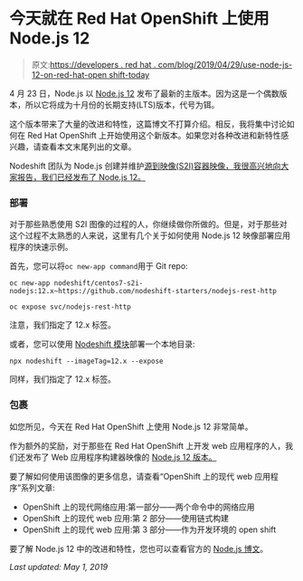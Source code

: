 # 今天就在 Red Hat OpenShift 上使用 Node.js 12

> 原文:[https://developers . red hat . com/blog/2019/04/29/use-node-js-12-on-red-hat-open shift-today](https://developers.redhat.com/blog/2019/04/29/use-node-js-12-on-red-hat-openshift-today)

4 月 23 日，Node.js 以 [Node.js 12](https://nodejs.org/en/blog/release/v12.0.0/) 发布了最新的主版本。因为这是一个偶数版本，所以它将成为十月份的长期支持(LTS)版本，代号为铒。

这个版本带来了大量的改进和特性，这篇博文不打算介绍。相反，我将集中讨论如何在 Red Hat OpenShift 上开始使用这个新版本。如果您对各种改进和新特性感兴趣，请查看本文末尾列出的文章。

Nodeshift 团队为 Node.js 创建并维护[源到映像(S2I)容器映像，我很高兴地向大家报告，我们已经发布了 Node.js 12。](https://cloud.docker.com/u/nodeshift/repository/docker/nodeshift/centos7-s2i-nodejs/tags)

### 部署

对于那些熟悉使用 S2I 图像的过程的人，你继续做你所做的。但是，对于那些对这个过程不太熟悉的人来说，这里有几个关于如何使用 Node.js 12 映像部署应用程序的快速示例。

首先，您可以将`oc new-app command`用于 Git repo:

```
oc new-app nodeshift/centos7-s2i-nodejs:12.x~https://github.com/nodeshift-starters/nodejs-rest-http

oc expose svc/nodejs-rest-http

```

注意，我们指定了 12.x 标签。

或者，您可以使用 [Nodeshift 模块](https://www.npmjs.com/package/nodeshift)部署一个本地目录:

```
npx nodeshift --imageTag=12.x --expose

```

同样，我们指定了 12.x 标签。

### 包裹

如您所见，今天在 Red Hat OpenShift 上使用 Node.js 12 非常简单。

作为额外的奖励，对于那些在 Red Hat OpenShift 上开发 web 应用程序的人，我们还发布了 Web 应用程序构建器映像的 [Node.js 12 版本。](https://cloud.docker.com/u/nodeshift/repository/docker/nodeshift/centos7-s2i-web-app/tags)

要了解如何使用该图像的更多信息，请查看“OpenShift 上的现代 web 应用程序”系列文章:

*   OpenShift 上的现代网络应用:第一部分——两个命令中的网络应用
*   OpenShift 上的现代 web 应用:第 2 部分——使用链式构建
*   OpenShift 上的现代 web 应用:第 3 部分——作为开发环境的 open shift

要了解 Node.js 12 中的改进和特性，您也可以查看官方的 [Node.js 博文](https://medium.com/@nodejs/introducing-node-js-12-76c41a1b3f3f)。

*Last updated: May 1, 2019*